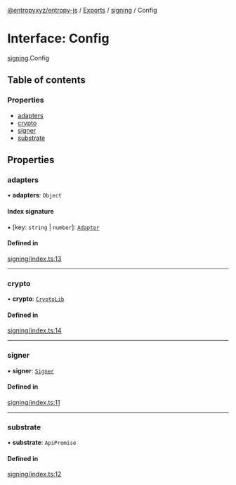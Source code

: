 [@entropyxyz/entropy-js](../README.md) / [Exports](../modules.md) / [signing](../modules/signing.md) / Config

# Interface: Config

[signing](../modules/signing.md).Config

## Table of contents

### Properties

- [adapters](signing.Config.md#adapters)
- [crypto](signing.Config.md#crypto)
- [signer](signing.Config.md#signer)
- [substrate](signing.Config.md#substrate)

## Properties

### adapters

• **adapters**: `Object`

#### Index signature

▪ [key: `string` \| `number`]: [`Adapter`](signing_adapters_types.Adapter.md)

#### Defined in

[signing/index.ts:13](https://github.com/entropyxyz/entropy-js/blob/a7aaa0c/src/signing/index.ts#L13)

___

### crypto

• **crypto**: [`CryptoLib`](utils_crypto.CryptoLib.md)

#### Defined in

[signing/index.ts:14](https://github.com/entropyxyz/entropy-js/blob/a7aaa0c/src/signing/index.ts#L14)

___

### signer

• **signer**: [`Signer`](types.Signer.md)

#### Defined in

[signing/index.ts:11](https://github.com/entropyxyz/entropy-js/blob/a7aaa0c/src/signing/index.ts#L11)

___

### substrate

• **substrate**: `ApiPromise`

#### Defined in

[signing/index.ts:12](https://github.com/entropyxyz/entropy-js/blob/a7aaa0c/src/signing/index.ts#L12)
